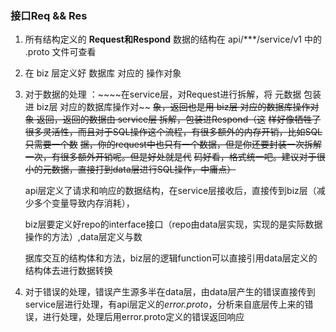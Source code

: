 ### 接口Req && Res

1. 所有结构定义的 **Request和Respond** 数据的结构在 api/***/service/v1 中的 .proto 文件可查看

2. 在 biz 层定义好 数据库 对应的 操作对象 

3. 对于数据的处理 ：~~~~在service层，对Request进行拆解，将 元数据 包装进 biz层 对应的数据库操作对~~
     ~~象，返回也是用 biz层 对应的数据库操作对象 返回，返回的数据由 service层 拆解，包装进Respond（这~~
       ~~样好像牺牲了很多灵活性，而且对于SQL操作这个流程，有很多额外的内存开销，比如SQL只需要一个数~~
       ~~据，你的request中也只有一个数据，但是你还要封装一次拆解一次，有很多额外开销呢。但是好处就是代~~
       ~~码好看，格式统一吧。建议对于很小的元数据，直接打到data层进行SQL操作，中庸点）~~

     api层定义了请求和响应的数据结构，在service层接收后，直接传到biz层（减少多个变量导致内存消耗），

     biz层要定义好repo的interface接口（repo由data层实现，实现的是实际数据操作的方法）,data层定义与数

     据库交互的结构体和方法，biz层的逻辑function可以直接引用data层定义的结构体去进行数据转换
     
     
     
4. 对于错误的处理，错误产生源多半在data层，由data层产生的错误直接传到service层进行处理，有api层定义的*error.proto*，分析来自底层传上来的错误，进行处理，处理后用error.proto定义的错误返回响应